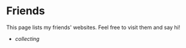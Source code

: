 # Friends

This page lists my friends' websites. 
Feel free to visit them and say hi!

- *collecting*
